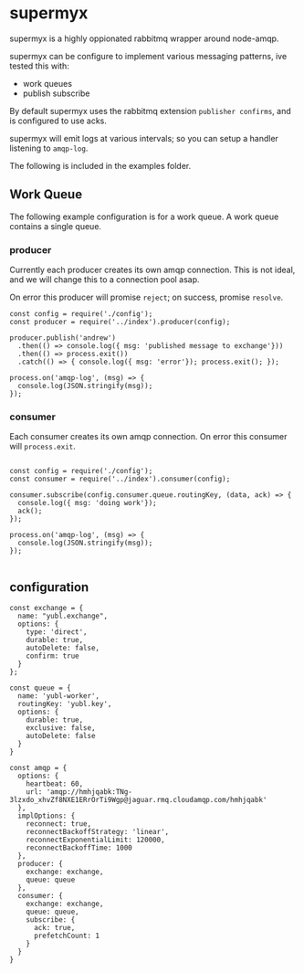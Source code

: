# supermyx

supermyx is a highly oppionated rabbitmq wrapper around node-amqp.

supermyx can be configure to implement various messaging patterns, ive tested this with:

- work queues
- publish subscribe

By default supermyx uses the rabbitmq extension `publisher confirms`, and is configured to use acks.

supermyx will emit logs at various intervals; so you can setup a handler listening to `amqp-log`.

The following is included in the examples folder.



## Work Queue

The following example configuration is for a work queue.  A work queue contains a single queue.  


### producer

Currently each producer creates its own amqp connection. This is not ideal, and we will change this to a connection pool asap.

On error this producer will promise `reject`; on success, promise `resolve`.

```
const config = require('./config');
const producer = require('../index').producer(config);

producer.publish('andrew')
  .then(() => console.log({ msg: 'published message to exchange'}))
  .then(() => process.exit())
  .catch(() => { console.log({ msg: 'error'}); process.exit(); });

process.on('amqp-log', (msg) => {
  console.log(JSON.stringify(msg));
});

```


### consumer

Each consumer creates its own amqp connection.  On error this consumer will `process.exit`.

```

const config = require('./config');
const consumer = require('../index').consumer(config);

consumer.subscribe(config.consumer.queue.routingKey, (data, ack) => {
  console.log({ msg: 'doing work'});
  ack();
});

process.on('amqp-log', (msg) => {
  console.log(JSON.stringify(msg));
});


```

## configuration

```
const exchange = {
  name: "yubl.exchange",
  options: {
    type: 'direct',
    durable: true,
    autoDelete: false,
    confirm: true
  }
};

const queue = {
  name: 'yubl-worker',
  routingKey: 'yubl.key',
  options: {
    durable: true,
    exclusive: false,
    autoDelete: false 
  }
}

const amqp = {
  options: {
    heartbeat: 60,
    url: 'amqp://hmhjqabk:TNg-3lzxdo_xhvZf8NXE1ERrOrTi9Wgp@jaguar.rmq.cloudamqp.com/hmhjqabk'
  },
  implOptions: {
    reconnect: true,
    reconnectBackoffStrategy: 'linear',
    reconnectExponentialLimit: 120000,
    reconnectBackoffTime: 1000
  },
  producer: {
    exchange: exchange,
    queue: queue
  },
  consumer: {
    exchange: exchange,
    queue: queue,
    subscribe: {
      ack: true,
      prefetchCount: 1
    }
  }
}


```
